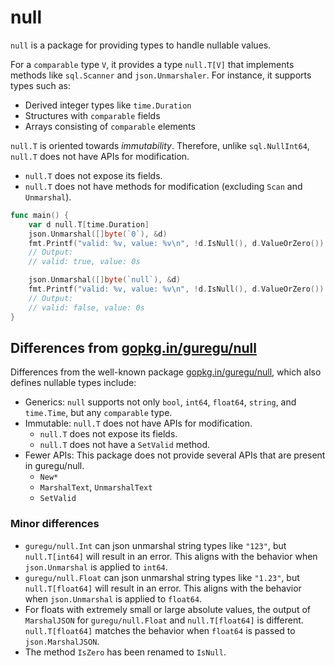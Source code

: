 # null

`null` is a package for providing types to handle nullable values.

For a `comparable` type `V`, it provides a type `null.T[V]` that implements methods like `sql.Scanner` and `json.Unmarshaler`. For instance, it supports types such as:

- Derived integer types like `time.Duration`
- Structures with `comparable` fields
- Arrays consisting of `comparable` elements

`null.T` is oriented towards *immutability*. Therefore, unlike `sql.NullInt64`, `null.T` does not have APIs for modification.

- `null.T` does not expose its fields.
- `null.T` does not have methods for modification (excluding `Scan` and `Unmarshal`).

```go
func main() {
	var d null.T[time.Duration]
	json.Unmarshal([]byte(`0`), &d)
	fmt.Printf("valid: %v, value: %v\n", !d.IsNull(), d.ValueOrZero())
	// Output:
	// valid: true, value: 0s

	json.Unmarshal([]byte(`null`), &d)
	fmt.Printf("valid: %v, value: %v\n", !d.IsNull(), d.ValueOrZero())
	// Output:
	// valid: false, value: 0s
}
```

## Differences from [gopkg.in/guregu/null]

Differences from the well-known package [gopkg.in/guregu/null], which also defines nullable types include:

- Generics: `null` supports not only `bool`, `int64`, `float64`, `string`, and `time.Time`, but any `comparable` type.
- Immutable: `null.T` does not have APIs for modification.
  - `null.T` does not expose its fields.
  - `null.T` does not have a `SetValid` method.
- Fewer APIs: This package does not provide several APIs that are present in guregu/null.
  - `New*`
  - `MarshalText`, `UnmarshalText`
  - `SetValid`

### Minor differences

- `guregu/null.Int` can json unmarshal string types like `"123"`, but `null.T[int64]` will result in an error. This aligns with the behavior when `json.Unmarshal` is applied to `int64`.
- `guregu/null.Float` can json unmarshal string types like `"1.23"`, but `null.T[float64]` will result in an error. This aligns with the behavior when `json.Unmarshal` is applied to `float64`.
- For floats with extremely small or large absolute values, the output of `MarshalJSON` for `guregu/null.Float` and `null.T[float64]` is different. `null.T[float64]` matches the behavior when `float64` is passed to `json.MarshalJSON`.
- The method `IsZero` has been renamed to `IsNull`.

<!-- links -->
[gopkg.in/guregu/null]: https://github.com/guregu/null
